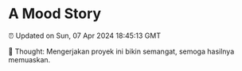 # A Mood Story

⏰ Updated on Sun, 07 Apr 2024 18:45:13 GMT

💭 Thought: Mengerjakan proyek ini bikin semangat, semoga hasilnya memuaskan.

